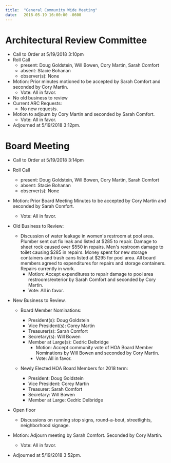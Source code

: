 ```yaml
---
title:  "General Community Wide Meeting"
date:   2018-05-19 16:00:00 -0600
---
```


# Architectural Review Committee

- Call to Order at 5/19/2018 3:10pm
- Roll Call
    - present: Doug Goldstein, Will Bowen, Cory Martin, Sarah Comfort
    - absent: Stacie Bohanan
    - observer(s): None
- Motion: Prior minutes motioned to be accepted by Sarah Comfort and seconded by Cory Martin.
  - Vote: All in favor.
- No old business to review
- Current ARC Requests:
  - No new requests.
- Motion to adjourn by Cory Martin and seconded by Sarah Comfort.
  - Vote: All in favor.
- Adjourned at 5/19/2018 3:12pm.

# Board Meeting

- Call to Order at 5/19/2018 3:14pm
- Roll Call
    - present: Doug Goldstein, Will Bowen, Cory Martin, Sarah Comfort
    - absent: Stacie Bohanan
    - observer(s): None
- Motion: Prior Board Meeting Minutes to be accepted by Cory Martin and seconded by Sarah Comfort.
  - Vote: All in favor.

- Old Business to Review:
  - Discussion of water leakage in women's restroom at pool area. Plumber sent out fix leak and listed at $285 to repair. Damage to sheet
  rock caused over $550 in repairs. Men's restroom damage to toilet causing $285 in repairs. Money spent for new storage containers and
  trash cans listed at $295 for pool area. All board members agreed to expenditures for repairs and storage containers. Repairs currently
  in work.
    - Motion: Accept expenditures to repair damage to pool area restrooms/exterior by Sarah Comfort and seconded by Cory Martin.
    - Vote: All in favor.

- New Business to Review.
  - Board Member Nominations:
    - President(s): Doug Goldstein
    - Vice President(s): Corey Martin
    - Treasurer(s): Sarah Comfort
    - Secretary(s): Will Bowen
    - Member at Large(s): Cedric Delbridge
      - Motion: Accept community vote of HOA Board Member Nominations by Will Bowen and seconded by Cory Martin.
      - Vote: All in favor.

  - Newly Elected HOA Board Members for 2018 term:
    - President: Doug Goldstein
    - Vice President: Corey Martin
    - Treasurer: Sarah Comfort
    - Secretary: Will Bowen
    - Member at Large: Cedric Delbridge

- Open floor
  - Discussions on running stop signs, round-a-bout, streetlights, neighborhood signage.
- Motion: Adjourn meeting by Sarah Comfort. Seconded by Cory Martin.
  - Vote: All in favor.
- Adjourned at 5/19/2018 3:52pm.
